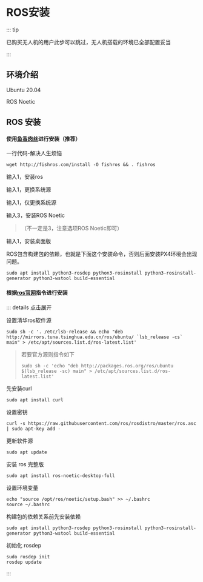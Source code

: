 # ROS安装

::: tip

已购买无人机的用户此步可以跳过，无人机搭载的环境已全部配置妥当

:::

## 环境介绍

Ubuntu 20.04

ROS Noetic

## ROS 安装

#### 使用[鱼香肉丝](https://fishros.org.cn/forum/topic/20/%E5%B0%8F%E9%B1%BC%E7%9A%84%E4%B8%80%E9%94%AE%E5%AE%89%E8%A3%85%E7%B3%BB%E5%88%97)进行安装（推荐）

一行代码-解决人生烦恼

```
wget http://fishros.com/install -O fishros && . fishros
```

输入1，安装ros

输入1，更换系统源

输入1，仅更换系统源

输入3，安装ROS Noetic

> （不一定是3，注意选项ROS Noetic即可）

输入1，安装桌面版

ROS包含构建包的依赖，也就是下面这个安装命令，否则后面安装PX4环境会出现问题。

```
sudo apt install python3-rosdep python3-rosinstall python3-rosinstall-generator python3-wstool build-essential
```

#### 根据[ros官网](https://wiki.ros.org/cn/noetic/Installation/Ubuntu)指令进行安装

::: details 点击展开

设置清华ros软件源

```
sudo sh -c '. /etc/lsb-release && echo "deb http://mirrors.tuna.tsinghua.edu.cn/ros/ubuntu/ `lsb_release -cs` main" > /etc/apt/sources.list.d/ros-latest.list'
```

> 若要官方源则指令如下
>
> ```
> sudo sh -c 'echo "deb http://packages.ros.org/ros/ubuntu $(lsb_release -sc) main" > /etc/apt/sources.list.d/ros-latest.list'
> ```

先安装curl

```
sudo apt install curl
```

设置密钥

```
curl -s https://raw.githubusercontent.com/ros/rosdistro/master/ros.asc | sudo apt-key add -
```

更新软件源

```
sudo apt update
```

安装 ros 完整版

```
sudo apt install ros-noetic-desktop-full
```

设置环境变量

```
echo "source /opt/ros/noetic/setup.bash" >> ~/.bashrc
source ~/.bashrc
```

构建包的依赖关系前先安装依赖

```
sudo apt install python3-rosdep python3-rosinstall python3-rosinstall-generator python3-wstool build-essential
```

初始化 rosdep

```
sudo rosdep init
rosdep update
```

:::
